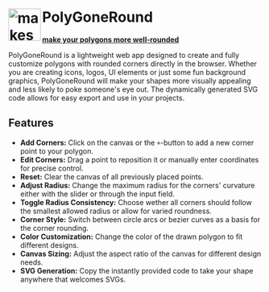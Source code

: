 # <img alt="makeshift logo of a white star wirh rounded corners in a blue tetragon with rounded corners" src="favicon.ico" align="left" width="64px">PolyGoneRound

[**make your polygons more well-rounded**](https://99-knots.github.io/PolyGoneRound/)

PolyGoneRound is a lightweight web app designed to create and fully customize polygons with rounded corners directly in the browser. Whether you are creating icons, logos, UI elements or just some fun background graphics, PolyGoneRound will make your shapes more visually appealing and less likely to poke someone's eye out. The dynamically generated SVG code allows for easy export and use in your projects.

## Features
- **Add Corners:** Click on the canvas or the `+`-button to add a new corner point to your polygon.
- **Edit Corners:** Drag a point to reposition it or manually enter coordinates for precise control.
- **Reset:** Clear the canvas of all previously placed points.
- **Adjust Radius:** Change the maximum radius for the corners' curvature either with the slider or through the input field.
- **Toggle Radius Consistency:** Choose wether all corners should follow the smallest allowed radius or allow for varied roundness.
- **Corner Style:** Switch between circle arcs or bezier curves as a basis for the corner rounding.
- **Color Customization:** Change the color of the drawn polygon to fit different designs.
- **Canvas Sizing:** Adjust the aspect ratio of the canvas for different design needs.
- **SVG Generation:** Copy the instantly provided code to take your shape anywhere that welcomes SVGs.

